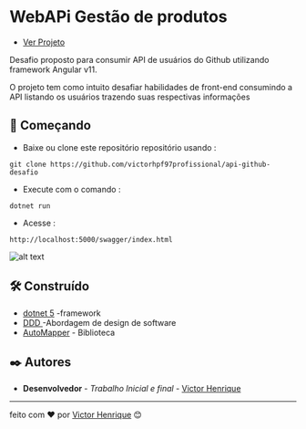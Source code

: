# WebAPi Gestão de produtos

* [Ver Projeto](https://github-api-users-desafio.web.app)

Desafio proposto para consumir API de usuários do Github utilizando framework Angular v11.

O projeto tem como intuito desafiar habilidades de front-end consumindo a API listando os usuários trazendo suas respectivas informações

## 🚀 Começando

* Baixe ou clone este repositório repositório usando : 
```
git clone https://github.com/victorhpf97profissional/api-github-desafio
```
* Execute com o comando : 
```
dotnet run
```
* Acesse : 
```
http://localhost:5000/swagger/index.html
```

 ![alt text](https://images.sftcdn.net/images/t_app-cover-l,f_auto/p/ce2ece60-9b32-11e6-95ab-00163ed833e7/260663710/the-test-fun-for-friends-screenshot.jpg)

## 🛠️ Construído

* [dotnet 5](https://docs.microsoft.com/pt-br/dotnet/)  -framework 
* [DDD ](https://en.wikipedia.org/wiki/Domain-driven_design) -Abordagem de design de software
* [AutoMapper](https://docs.automapper.org/en/stable/) - Biblioteca




## ✒️ Autores

* **Desenvolvedor** - *Trabalho Inicial e final* - [Victor Henrique](https://github.com/victorhpf97profissional)

---
feito com ❤️ por [Victor Henrique](https://github.com/victorhpf97profissional) 😊
